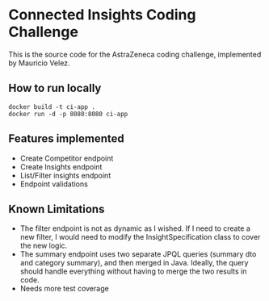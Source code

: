 
# Connected Insights Coding Challenge

This is the source code for the AstraZeneca coding challenge, implemented by Mauricio Velez.

## How to run locally
```
docker build -t ci-app .  
docker run -d -p 8080:8080 ci-app
 ```

## Features implemented

- Create Competitor endpoint
- Create Insights endpoint
- List/Filter insights endpoint
- Endpoint validations

## Known Limitations
- The filter endpoint is not as dynamic as I wished. If I need to create a new filter, I would need to modify the InsightSpecification class to cover the new logic.
- The summary endpoint uses two separate JPQL queries (summary dto and category summary), and then merged in Java. Ideally, the query should handle everything without having to merge the two results in code.
- Needs more test coverage
